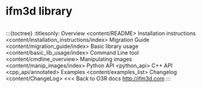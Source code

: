 # ifm3d library
```{include} content/news/news_release.md
```

:::{toctree}
:titlesonly:
Overview <content/README>
Installation instructions <content/installation_instructions/index>
Migration Guide <content/migration_guide/index>
Basic library usage <content/basic_lib_usage/index>
Command Line tool <content/cmdline_overview>
Manipulating images <content/manip_images/index>
Python API <python_api>
C++ API <cpp_api/annotated>
Examples <content/examples_list>
Changelog <content/ChangeLog>
<<< Back to O3R docs <http://ifm3d.com>
::: 

